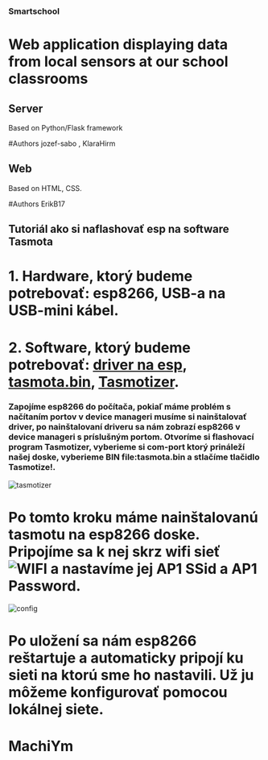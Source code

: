 ### Smartschool
# Web application displaying data from local sensors at our school classrooms

## Server
Based on Python/Flask framework

#Authors
jozef-sabo , KlaraHirm

## Web
Based on HTML, CSS.


#Authors
ErikB17 

## Tutoriál ako si naflashovať esp na software Tasmota
# 1. Hardware, ktorý budeme potrebovať: esp8266, USB-a na USB-mini kábel.
# 2. Software, ktorý budeme potrebovať: [driver na esp](https://www.driverscape.com/download "Driver download"), [tasmota.bin](http://ota.tasmota.com/tasmota/tasmota.bin "Download tamota.bin"), [Tasmotizer](https://github.com/tasmota/tasmotizer "Download Tasmotizer").
### Zapojíme esp8266 do počítača, pokiaľ máme problém s načítaním portov v device manageri musíme si nainštalovať driver, po nainštalovaní driveru sa nám zobrazí esp8266 v device manageri s príslušným portom. Otvoríme si flashovací program Tasmotizer, vyberieme si com-port ktorý prináleží našej doske, vyberieme BIN file:tasmota.bin a stlačíme tlačidlo Tasmotize!.
![tasmotizer](https://tasmota.github.io/docs/_media/tasmotizer1.png)




# Po tomto kroku máme nainštalovanú tasmotu na esp8266 doske. Pripojíme sa k nej skrz wifi sieť ![WIFI](https://tasmota.github.io/docs/_media/wificonfig2.jpg) a nastavíme jej AP1 SSid a AP1 Password.
![config](https://user-images.githubusercontent.com/5904370/68961890-a242c480-07d3-11ea-912f-b45464104f2c.png)






# Po uložení sa nám esp8266 reštartuje a automaticky pripojí ku sieti na ktorú sme ho nastavili. Už ju môžeme konfigurovať pomocou lokálnej siete. 
# MachiYm
